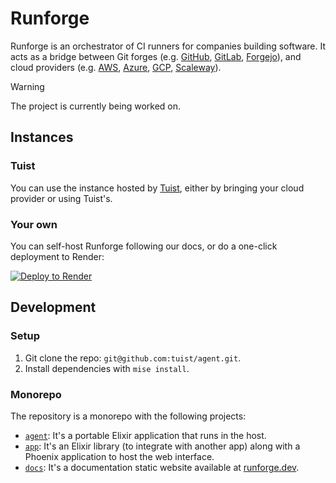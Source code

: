 # Runforge

Runforge is an orchestrator of CI runners for companies building software. It acts as a bridge between Git forges (e.g. [GitHub](https://github.com), [GitLab](https://gitlab.com), [Forgejo](https://forgejo.org/)), and cloud providers (e.g. [AWS](https://aws.amazon.com/), [Azure](https://azure.microsoft.com/en-us/), [GCP](https://cloud.google.com/), [Scaleway](ttps://www.scaleway.com/en/)).

> [!WARNING]
> The project is currently being worked on.

## Instances

### Tuist

You can use the instance hosted by [Tuist](https://tuist.dev), either by bringing your cloud provider or using Tuist's.

### Your own

You can self-host Runforge following our docs, or do a one-click deployment to Render:

[![Deploy to Render](https://render.com/images/deploy-to-render-button.svg)](https://render.com/deploy)

## Development

### Setup

1. Git clone the repo: `git@github.com:tuist/agent.git`.
2. Install dependencies with `mise install`.

### Monorepo

The repository is a monorepo with the following projects:

- [`agent`](./agent): It's a portable Elixir application that runs in the host.
- [`app`](./app): It's an Elixir library (to integrate with another app) along with a Phoenix application to host the web interface.
- [`docs`](./docs): It's a documentation static website available at [runforge.dev](https://runforge.dev).
